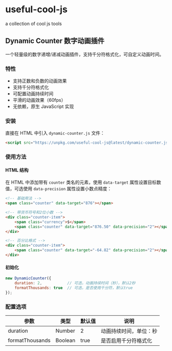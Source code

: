 # useful-cool-js
a collection of cool js tools

## Dynamic Counter 数字动画插件

一个轻量级的数字递增/递减动画插件，支持千分符格式化，可自定义动画时间。

### 特性

- 支持正数和负数的动画效果
- 支持千分符格式化
- 可配置动画持续时间
- 平滑的动画效果（60fps）
- 无依赖，原生 JavaScript 实现

### 安装

直接在 HTML 中引入 `dynamic-counter.js` 文件：

```html
<script src="https://unpkg.com/useful-cool-js@latest/dynamic-counter.js"></script>
```

### 使用方法

#### HTML 结构

在 HTML 中添加带有 `counter` 类名的元素，使用 `data-target` 属性设置目标数值，可选使用 `data-precision` 属性设置小数点精度：

```html
<!-- 基础用法 -->
<span class="counter" data-target="876"></span>

<!-- 带货币符号和2位小数 -->
<div class="counter-item">
    <span class="currency">$</span>
    <span class="counter" data-target="876.50" data-precision="2"></span>
</div>

<!-- 百分比格式 -->
<div class="counter-item">
    <span class="counter" data-target="-64.82" data-precision="2"></span><span>%</span>
</div>
```

#### 初始化

```javascript
new DynamicCounter({
    duration: 2,           // 可选，动画持续时间（秒），默认2秒
    formatThousands: true  // 可选，是否使用千分符，默认true
});
```

### 配置选项

| 参数            | 类型    | 默认值 | 说明                   |
| --------------- | ------- | ------ | ---------------------- |
| duration        | Number  | 2      | 动画持续时间，单位：秒 |
| formatThousands | Boolean | true   | 是否启用千分符格式化   |